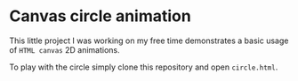 # Canvas circle animation

This little project I was working on my free time demonstrates a basic usage of `HTML canvas` 2D animations.

To play with the circle simply clone this repository and open `circle.html`.
